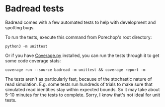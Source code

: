 # Badread tests

Badread comes with a few automated tests to help with development and spotting bugs.

To run the tests, execute this command from Porechop's root directory:
```
python3 -m unittest
```

Or if you have [Coverage.py](https://coverage.readthedocs.io/en/coverage-4.5.1a/) installed, you can run the tests through it to get some code coverage stats:
```
coverage run --source badread -m unittest && coverage report -m
```

The tests aren't as particularly fast, because of the stochastic nature of read simulation. E.g. some tests run hundreds of trials to make sure that simulated read identities stay within expected bounds. So it may take about 5–10 minutes for the tests to complete. Sorry, I know that's not ideal for unit tests.
